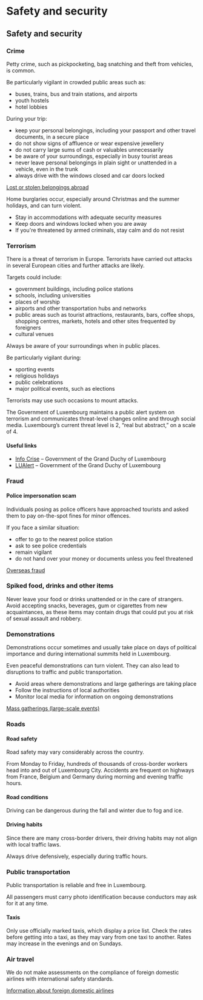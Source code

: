 # Safety and security

## Safety and security

### Crime

Petty crime, such as pickpocketing, bag snatching and theft from vehicles, is common.

Be particularly vigilant in crowded public areas such as:

* buses, trains, bus and train stations, and airports
* youth hostels
* hotel lobbies

During your trip:

* keep your personal belongings, including your passport and other travel documents, in a secure place
* do not show signs of affluence or wear expensive jewellery
* do not carry large sums of cash or valuables unnecessarily
* be aware of your surroundings, especially in busy tourist areas
* never leave personal belongings in plain sight or unattended in a vehicle, even in the trunk
* always drive with the windows closed and car doors locked

[Lost or stolen belongings abroad](https://travel.gc.ca/assistance/emergency-info/stolen-belongings)

Home burglaries occur, especially around Christmas and the summer holidays, and can turn violent.

* Stay in accommodations with adequate security measures
* Keep doors and windows locked when you are away
* If you're threatened by armed criminals, stay calm and do not resist

### Terrorism

There is a threat of terrorism in Europe. Terrorists have carried out attacks in several European cities and further attacks are likely.

Targets could include:

* government buildings, including police stations
* schools, including universities
* places of worship
* airports and other transportation hubs and networks
* public areas such as tourist attractions, restaurants, bars, coffee shops, shopping centres, markets, hotels and other sites frequented by foreigners
* cultural venues

Always be aware of your surroundings when in public places.

Be particularly vigilant during:

* sporting events
* religious holidays
* public celebrations
* major political events, such as elections

Terrorists may use such occasions to mount attacks.

The Government of Luxembourg maintains a public alert system on terrorism and communicates threat-level changes online and through social media. Luxembourg’s current threat level is 2, “real but abstract,” on a scale of 4.

#### Useful links

* [Info Crise](https://infocrise.public.lu/en.html) – Government of the Grand Duchy of Luxembourg
* [LUAlert](https://lu-alert.lu/en.html) – Government of the Grand Duchy of Luxembourg

### Fraud

#### Police impersonation scam

Individuals posing as police officers have approached tourists and asked them to pay on-the-spot fines for minor offences.

If you face a similar situation:

* offer to go to the nearest police station
* ask to see police credentials
* remain vigilant
* do not hand over your money or documents unless you feel threatened

[Overseas fraud](https://travel.gc.ca/travelling/health-safety/overseas-fraud)

### Spiked food, drinks and other items

Never leave your food or drinks unattended or in the care of strangers. Avoid accepting snacks, beverages, gum or cigarettes from new acquaintances, as these items may contain drugs that could put you at risk of sexual assault and robbery.

### Demonstrations

Demonstrations occur sometimes and usually take place on days of political importance and during international summits held in Luxembourg.

Even peaceful demonstrations can turn violent. They can also lead to disruptions to traffic and public transportation.

* Avoid areas where demonstrations and large gatherings are taking place
* Follow the instructions of local authorities
* Monitor local media for information on ongoing demonstrations

[Mass gatherings (large-scale events)](https://travel.gc.ca/travelling/health-safety/mass-gatherings)

### Roads

#### Road safety

Road safety may vary considerably across the country.

From Monday to Friday, hundreds of thousands of cross-border workers head into and out of Luxembourg City. Accidents are frequent on highways from France, Belgium and Germany during morning and evening traffic hours.

#### Road conditions

Driving can be dangerous during the fall and winter due to fog and ice.

#### Driving habits

Since there are many cross-border drivers, their driving habits may not align with local traffic laws.

Always drive defensively, especially during traffic hours.

### Public transportation

Public transportation is reliable and free in Luxembourg.

All passengers must carry photo identification because conductors may ask for it at any time.

#### Taxis

Only use officially marked taxis, which display a price list. Check the rates before getting into a taxi, as they may vary from one taxi to another. Rates may increase in the evenings and on Sundays.

### Air travel

We do not make assessments on the compliance of foreign domestic airlines with international safety standards.

[Information about foreign domestic airlines](https://travel.gc.ca/air/in-flight-safety#other)